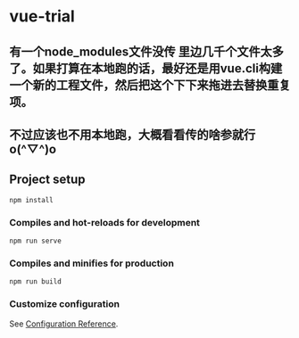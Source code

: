 # vue-trial

## 有一个node_modules文件没传 里边几千个文件太多了。如果打算在本地跑的话，最好还是用vue.cli构建一个新的工程文件，然后把这个下下来拖进去替换重复项。
## 不过应该也不用本地跑，大概看看传的啥参就行 o(^▽^)o


## Project setup
```
npm install
```

### Compiles and hot-reloads for development
```
npm run serve
```

### Compiles and minifies for production
```
npm run build
```

### Customize configuration
See [Configuration Reference](https://cli.vuejs.org/config/).
